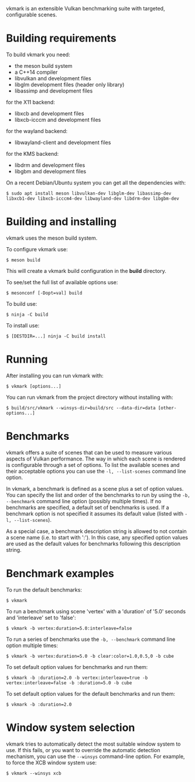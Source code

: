 vkmark is an extensible Vulkan benchmarking suite with targeted,
configurable scenes.

# Building requirements

To build vkmark you need:

 * the meson build system
 * a C++14 compiler
 * libvulkan and development files
 * libglm development files (header only library)
 * libassimp and development files

for the X11 backend:

 * libxcb and development files
 * libxcb-icccm and development files

for the wayland backend:

 * libwayland-client and development files

for the KMS backend:

 * libdrm and development files
 * libgbm and development files

On a recent Debian/Ubuntu system you can get all the dependencies with:

 `$ sudo apt install meson libvulkan-dev libglm-dev libassimp-dev libxcb1-dev libxcb-icccm4-dev libwayland-dev libdrm-dev libgbm-dev`

# Building and installing

vkmark uses the meson build system.

To configure vkmark use:

`$ meson build`

This will create a vkmark build configuration in the **build** directory.

To see/set the full list of available options use:

`$ mesonconf [-Dopt=val] build`

To build use:

`$ ninja -C build`

To install use:

`$ [DESTDIR=...] ninja -C build install`

# Running

After installing you can run vkmark with:

`$ vkmark [options...]`

You can run vkmark from the project directory without installing with:

`$ build/src/vkmark --winsys-dir=build/src --data-dir=data [other-options...]`

# Benchmarks

vkmark offers a suite of scenes that can be used to measure various aspects of
Vulkan performance. The way in which each scene is rendered is configurable
through a set of options. To list the available scenes and their acceptable
options you can use the `-l, --list-scenes` command line option.

In vkmark, a benchmark is defined as a scene plus a set of option values. You
can specify the list and order of the benchmarks to run by using the `-b,
--benchmark` command line option (possibly multiple times). If no benchmarks
are specified, a default set of benchmarks is used. If a benchmark option is
not specified it assumes its default value (listed with `-l, --list-scenes`).

As a special case, a benchmark description string is allowed to not contain a
scene name (i.e. to start with ':'). In this case, any specified option values
are used as the default values for benchmarks following this description
string.

# Benchmark examples

To run the default benchmarks:

`$ vkmark`

To run a benchmark using scene 'vertex' with a 'duration' of '5.0' seconds and
'interleave' set to 'false':

`$ vkmark -b vertex:duration=5.0:interleave=false`

To run a series of benchmarks use the `-b, --benchmark` command line option multiple times:

`$ vkmark -b vertex:duration=5.0 -b clear:color=1.0,0.5,0 -b cube`

To set default option values for benchmarks and run them:

`$ vkmark -b :duration=2.0 -b vertex:interleave=true -b vertex:interleave=false -b :duration=5.0 -b cube`

To set default option values for the default benchmarks and run them:

`$ vkmark -b :duration=2.0`

# Window system selection

vkmark tries to automatically detect the most suitable window system to use. If
this fails, or you want to override the automatic detection mechanism, you can use
the `--winsys` command-line option. For example, to force the XCB window system
use:

`$ vkmark --winsys xcb`
